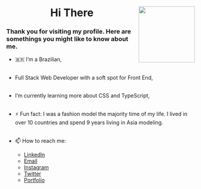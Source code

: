  <h1 align= "center">Hi There <img align="right" width="150" height="150" src="https://i.pinimg.com/originals/26/cd/60/26cd609483e5dd157bf4dbe279ad6fbe.gif"/></h1> 
 
<h3 color:"lightBlue">Thank you for visiting my profile. Here are somethings you might like to know about me.</h3>

- 🇧🇷 I’m a Brazilian,
  <br><br>
- Full Stack Web Developer with a soft spot for Front End,
  <br><br>
- I’m currently learning more about CSS and TypeScript,
  <br><br>
- ⚡ Fun fact: I was a fashion model the majority time of my life. I lived in over 10 countries and spend 9 years living in Asia modeling.
  <br><br>

- 📫 How to reach me:
  <br>
  <ul>
  <li><a href= "https://www.linkedin.com/in/cha-alexander" target="_blank">LinkedIn
  </a></li>
  <li> <a href= "mailto:charlennep@gmail.com" target="_blank">Email
  </a></li>
  <li> <a href= "https://www.instagram.com/chaporangaba/" target="_blank">Instagram
  </a></li>
  <li> <a href= "https://twitter.com/chaporangaba" target="_blank">Twitter
  </a></li>
  <li> <a href= "https://chaalexander.github.io/" target="_blank">Portfolio
  </a></li>
  </ul>
